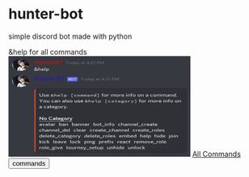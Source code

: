 # hunter-bot

simple discord bot made with python

&help for all commands
<img src="resources/images/cmds/help_command.jpg" height="200px" width="360px"/>
<a href="#" >All Commands</a>
<br>
<button>commands</button>
